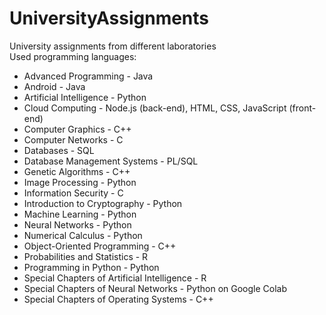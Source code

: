 # UniversityAssignments
University assignments from different laboratories  
Used programming languages:  
 - Advanced Programming - Java  
 - Android - Java  
 - Artificial Intelligence - Python  
 - Cloud Computing - Node.js (back-end), HTML, CSS, JavaScript (front-end)  
 - Computer Graphics - C++  
 - Computer Networks - C  
 - Databases - SQL  
 - Database Management Systems - PL/SQL  
 - Genetic Algorithms - C++  
 - Image Processing - Python  
 - Information Security - C  
 - Introduction to Cryptography - Python  
 - Machine Learning - Python  
 - Neural Networks - Python  
 - Numerical Calculus - Python  
 - Object-Oriented Programming - C++  
 - Probabilities and Statistics - R  
 - Programming in Python - Python  
 - Special Chapters of Artificial Intelligence - R  
 - Special Chapters of Neural Networks - Python on Google Colab  
 - Special Chapters of Operating Systems - C++
